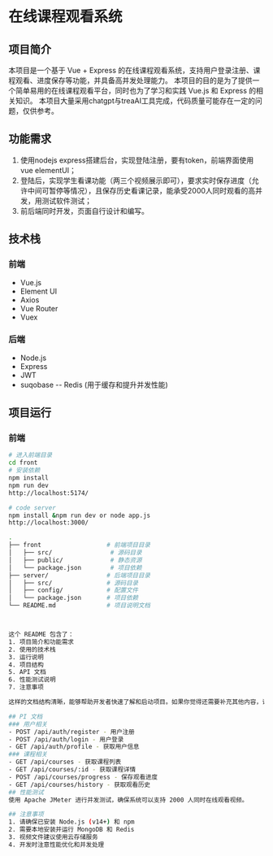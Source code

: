 
# 在线课程观看系统

## 项目简介
本项目是一个基于 Vue + Express 的在线课程观看系统，支持用户登录注册、课程观看、进度保存等功能，并具备高并发处理能力。
本项目的目的是为了提供一个简单易用的在线课程观看平台，同时也为了学习和实践 Vue.js 和 Express 的相关知识。
本项目大量采用chatgpt与treaAI工具完成，代码质量可能存在一定的问题，仅供参考。

## 功能需求
1. 使用nodejs express搭建后台，实现登陆注册，要有token，前端界面使用vue elementUI；
2. 登陆后，实现学生看课功能（两三个视频展示即可），要求实时保存进度（允许中间可暂停等情况），且保存历史看课记录，能承受2000人同时观看的高并发，用测试软件测试；
3. 前后端同时开发，页面自行设计和编写。

## 技术栈
### 前端
- Vue.js
- Element UI
- Axios
- Vue Router
- Vuex

### 后端
- Node.js
- Express
- JWT
- suqobase
-- Redis (用于缓存和提升并发性能)

## 项目运行
### 前端
```bash
# 进入前端目录
cd front
# 安装依赖
npm install  
npm run dev
http://localhost:5174/

# code server
npm install &npm run dev or node app.js
http://localhost:3000/

.
├── front                  # 前端项目目录
│   ├── src/                # 源码目录
│   ├── public/             # 静态资源
│   └── package.json        # 项目依赖
├── server/                # 后端项目目录
│   ├── src/               # 源码目录
│   ├── config/            # 配置文件
│   └── package.json       # 项目依赖
└── README.md              # 项目说明文档



这个 README 包含了：
1. 项目简介和功能需求
2. 使用的技术栈
3. 运行说明
4. 项目结构
5. API 文档
6. 性能测试说明
7. 注意事项

这样的文档结构清晰，能够帮助开发者快速了解和启动项目。如果你觉得还需要补充其他内容，请告诉我。

## PI 文档
### 用户相关
- POST /api/auth/register - 用户注册
- POST /api/auth/login - 用户登录
- GET /api/auth/profile - 获取用户信息
### 课程相关
- GET /api/courses - 获取课程列表
- GET /api/courses/:id - 获取课程详情
- POST /api/courses/progress - 保存观看进度
- GET /api/courses/history - 获取观看历史
## 性能测试
使用 Apache JMeter 进行并发测试，确保系统可以支持 2000 人同时在线观看视频。

## 注意事项
1. 请确保已安装 Node.js (v14+) 和 npm
2. 需要本地安装并运行 MongoDB 和 Redis
3. 视频文件建议使用云存储服务
4. 开发时注意性能优化和并发处理